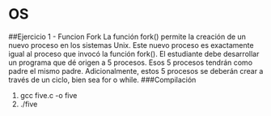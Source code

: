 # OS
##Ejercicio 1 - Funcion Fork
La función fork() permite la creación de un nuevo proceso en los sistemas Unix. Este nuevo proceso es exactamente igual al proceso que invocó la función fork(). El estudiante debe desarrollar un programa que dé origen a 5 procesos. Esos 5 procesos tendrán como padre el mismo padre. Adicionalmente, estos 5 procesos se deberán crear a través de un ciclo, bien sea for o while. 
###Compilación
1. gcc five.c -o five
2. ./five
